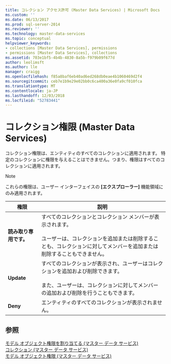 ```yaml
---
title: コレクション アクセス許可 (Master Data Services) | Microsoft Docs
ms.custom: ''
ms.date: 06/13/2017
ms.prod: sql-server-2014
ms.reviewer: ''
ms.technology: master-data-services
ms.topic: conceptual
helpviewer_keywords:
- collections [Master Data Services], permissions
- permissions [Master Data Services], collections
ms.assetid: 703e1bf5-4b4b-4830-8a5b-f979b09f677d
author: leolimsft
ms.author: lle
manager: craigg
ms.openlocfilehash: f85a8baf6eb40ad6ed268db0eae4b1060469d2f4
ms.sourcegitcommit: ceb7e1b9e29e02bb0c6ca400a36e0fa9cf010fca
ms.translationtype: MT
ms.contentlocale: ja-JP
ms.lasthandoff: 12/03/2018
ms.locfileid: "52783441"
---
```

# <a name="collection-permissions-master-data-services"></a>コレクション権限 (Master Data Services)
  コレクション権限は、エンティティのすべてのコレクションに適用されます。 特定のコレクションに権限を与えることはできません。つまり、権限はすべてのコレクションに適用されます。  
  
> [!NOTE]  
>  これらの権限は、ユーザー インターフェイスの **[エクスプローラー]** 機能領域にのみ適用されます。  
  
|権限|説明|  
|----------------|-----------------|  
|**読み取り専用です。**|すべてのコレクションとコレクション メンバーが表示されます。<br /><br /> ユーザーは、コレクションを追加または削除することも、コレクションに対してメンバーを追加または削除することもできません。|  
|**Update**|すべてのコレクションが表示され、ユーザーはコレクションを追加および削除できます。<br /><br /> また、ユーザーは、コレクションに対してメンバーの追加および削除を行うこともできます。|  
|**Deny**|エンティティのすべてのコレクションが表示されません。|  
  
## <a name="see-also"></a>参照  
 [モデル オブジェクト権限を割り当てる (マスター データ サービス)](assign-model-object-permissions-master-data-services.md)   
 [コレクション (マスター データ サービス)](../../2014/master-data-services/collections-master-data-services.md)   
 [モデル オブジェクト権限 (マスター データ サービス)](../../2014/master-data-services/model-object-permissions-master-data-services.md)  
  
  
